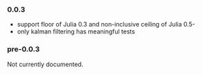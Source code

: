 ### 0.0.3

* support floor of Julia 0.3 and non-inclusive ceiling of Julia 0.5-
* only kalman filtering has meaningful tests

### pre-0.0.3

Not currently documented.
